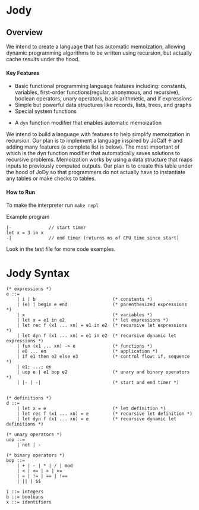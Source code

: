 # Jody

## Overview
We intend to create a language that has automatic memoization, allowing dynamic programming algorithms to be written using recursion, but actually cache results under the hood.

#### Key Features
- Basic functional programming language features including: constants, variables, first-order functions(regular, anonymous, and recursive), boolean operators, unary operators, basic arithmetic, and if expressions
- Simple but powerful data structures like records, lists, trees, and graphs
- Special system functions
<!-- - A visualization function that shows the state of a dynamic programs’ memoization map after computation. This will serve as an aide for debugging. -->
- A `dyn` function modifier that enables automatic memoization

We intend to build a language with features to help simplify memoization in recursion. Our plan is to implement a language inspired by JoCalf ♰ and adding many features (a complete list is below). The most important of which is the dyn function modifier that automatically saves solutions to recursive problems. Memoization works by using a data structure that maps inputs to previously computed outputs. Our plan is to create this table under the hood of JoDy so that programmers do not actually have to instantiate any tables or make checks to tables. 

#### How to Run

To make the interpreter run `make repl`

Example program
```
|-              // start timer
let x = 3 in x
-|              // end timer (returns ms of CPU time since start)
```

Look in the test file for more code examples.

# Jody Syntax

```
(* expressions *)
e ::=
    | i | b                             (* constants *)
    | (e) | begin e end                 (* parenthesized expressions *)
    | x                                 (* variables *)
    | let x = e1 in e2                  (* let expressions *)
    | let rec f (x1 ... xn) = e1 in e2  (* recursive let expressions *)
    | let dyn f (x1 ... xn) = e1 in e2  (* recursive dynamic let expressions *)
    | fun (x1 ... xn) -> e              (* functions *)
    | e0 ... en                         (* application *)
    | if e1 then e2 else e3             (* control flow: if, sequence *)
    | e1; ...; en
    | uop e | e1 bop e2                 (* unary and binary operators *)
    | |- | -|                           (* start and end timer *)
    

(* definitions *)
d ::=
    | let x = e                         (* let definition *)
    | let rec f (x1 ... xn) = e         (* recursive let definition *)
    | let dyn f (x1 ... xn) = e         (* recursive dynamic let definitions *)

(* unary operators *)
uop ::=
    | not | - 

(* binary operators *)
bop ::=
    | + | - | * | / | mod
    | < | <= | > | >=
    | = | != | == | !==
    | || | $$

i ::= integers
b ::= booleans
x ::= identifiers
```